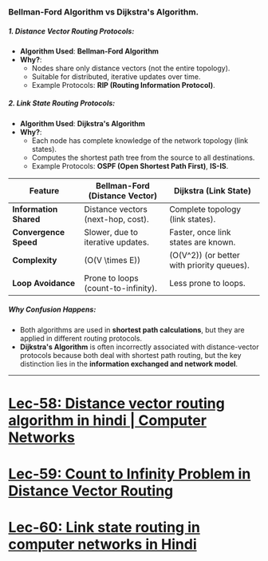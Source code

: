 
### Bellman-Ford Algorithm vs Dijkstra's Algorithm.

##### **1. Distance Vector Routing Protocols**:
   - **Algorithm Used**: **Bellman-Ford Algorithm**
   - **Why?**:
     - Nodes share only distance vectors (not the entire topology).
     - Suitable for distributed, iterative updates over time.
     - Example Protocols: **RIP (Routing Information Protocol)**.

##### **2. Link State Routing Protocols**:
   - **Algorithm Used**: **Dijkstra's Algorithm**
   - **Why?**:
     - Each node has complete knowledge of the network topology (link states).
     - Computes the shortest path tree from the source to all destinations.
     - Example Protocols: **OSPF (Open Shortest Path First)**, **IS-IS**.


| Feature                | Bellman-Ford (Distance Vector)      | Dijkstra (Link State)                        |
| ---------------------- | ----------------------------------- | -------------------------------------------- |
| **Information Shared** | Distance vectors (next-hop, cost).  | Complete topology (link states).             |
| **Convergence Speed**  | Slower, due to iterative updates.   | Faster, once link states are known.          |
| **Complexity**         | \(O(V \times E)\)                   | \(O(V^2)\) (or better with priority queues). |
| **Loop Avoidance**     | Prone to loops (count-to-infinity). | Less prone to loops.                         |

##### Why Confusion Happens:
- Both algorithms are used in **shortest path calculations**, but they are applied in different routing protocols.
- **Dijkstra's Algorithm** is often incorrectly associated with distance-vector protocols because both deal with shortest path routing, but the key distinction lies in the **information exchanged and network model**.

---

# [Lec-58: Distance vector routing algorithm in hindi | Computer Networks](https://youtu.be/5ZuP5qjbKSI)

# [Lec-59: Count to Infinity Problem in Distance Vector Routing](https://www.youtube.com/watch?v=UYASPR4jEkk&ab_channel=GateSmashers)
# [Lec-60: Link state routing in computer networks in Hindi](https://youtu.be/kW6zV-040SY)

